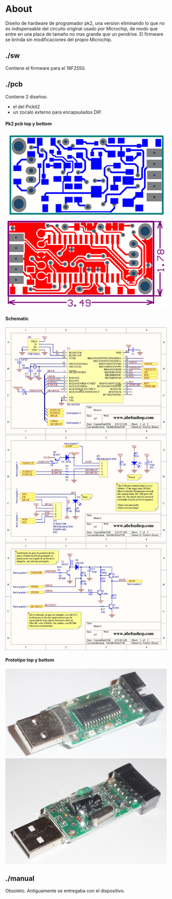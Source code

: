 # About
Diseño de hardware de programador pk2, una version eliminando lo que no es indispensable del circuito original usado por Microchip, de modo que entre en una placa de tamaño no mas grande que un pendrive. El firmware se brinda sin modificaciones del propio Microchip.
## ./sw
Contiene el firmware para el 18F2550.
## ./pcb
Contiene 2 diseños:
- el del Pickit2
- un zocalo externo para encapsulados DIP.

#### Pk2 pcb top y bottom
![alt text](https://raw.githubusercontent.com/federicogramos/pk2/master/pcb/pk2/otherFiles/pcb_bot.jpg)
![alt text](https://raw.githubusercontent.com/federicogramos/pk2/master/pcb/pk2/otherFiles/pcb_top.jpg)

#### Schematic
![alt text](https://raw.githubusercontent.com/federicogramos/pk2/master/pcb/pk2/otherFiles/sch_00.jpg)
![alt text](https://raw.githubusercontent.com/federicogramos/pk2/master/pcb/pk2/otherFiles/sch_01.jpg)
![alt text](https://raw.githubusercontent.com/federicogramos/pk2/master/pcb/pk2/otherFiles/sch_02.jpg)

#### Prototipo top y bottom
![alt text](https://raw.githubusercontent.com/federicogramos/pk2/master/pcb/pk2/otherFiles/prototipo_top.jpg)
![alt text](https://raw.githubusercontent.com/federicogramos/pk2/master/pcb/pk2/otherFiles/prototipo_bot.jpg)

## ./manual
Obsoleto. Antiguamente se entregaba con el dispositivo.
